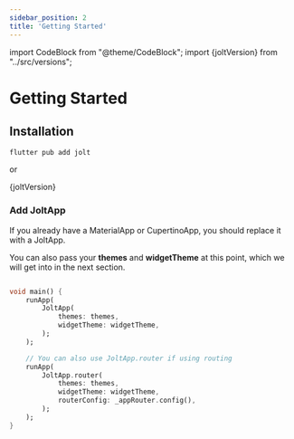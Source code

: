 ```yaml
---
sidebar_position: 2
title: 'Getting Started'
---
```


import CodeBlock from "@theme/CodeBlock";
import {joltVersion} from "../src/versions";

# Getting Started

## Installation

```sh title="Terminal"
flutter pub add jolt
```

or

<CodeBlock title="lib/pubspec.yaml" language="yaml">{joltVersion}</CodeBlock>

### Add JoltApp

If you already have a MaterialApp or CupertinoApp, you should replace it with a JoltApp.

You can also pass your **themes** and **widgetTheme** at this point, which we will get into in the next section.


``` dart title="main.dart"

void main() {
    runApp(
        JoltApp(
            themes: themes,
            widgetTheme: widgetTheme,
        );
    );

    // You can also use JoltApp.router if using routing
    runApp(
        JoltApp.router(
            themes: themes,
            widgetTheme: widgetTheme,
            routerConfig: _appRouter.config(),
        );
    );
}

```